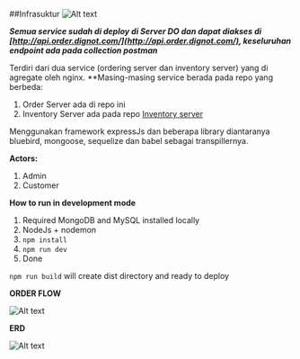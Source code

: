 ##Infrasuktur
![Alt text](/infra.png?raw=true "infra")

***Semua service sudah di deploy di Server DO dan dapat diakses di [http://api.order.dignot.com/](http://api.order.dignot.com/), keseluruhan endpoint ada pada collection postman***

Terdiri dari dua service (ordering server dan inventory server) yang di agregate oleh nginx.
**Masing-masing service berada pada repo yang berbeda:
  1. Order Server ada di repo ini
  2. Inventory Server ada pada repo [Inventory server](https://github.com/allfix53/inventory)
  
Menggunakan framework expressJs dan beberapa library diantaranya bluebird, mongoose, sequelize dan babel sebagai transpillernya.

**Actors:**
  1. Admin
  2. Customer
  
**How to run in development mode**
  1. Required MongoDB and MySQL installed locally
  2. NodeJs + nodemon
  3. ```npm install```
  4. ```npm run dev```
  5. Done

```npm run build``` will create dist directory and ready to deploy

**ORDER FLOW**

![Alt text](/flowcharts.png?raw=true "flowchart")

**ERD**

![Alt text](/erd.png?raw=true "erd")
